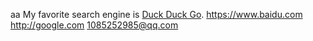 aa
My favorite search engine is [Duck Duck Go](https://duckduckgo.com 'The best search engine for privacy').
<https://www.baidu.com>
http://google.com
1085252985@qq.com
